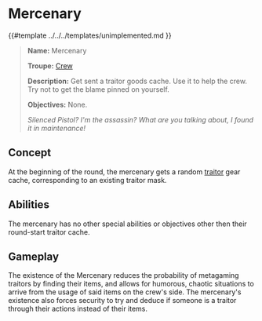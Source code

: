 # Mercenary

{{#template ../../../templates/unimplemented.md }}

> **Name:** Mercenary
>
> **Troupe:** [Crew](../crew.md)
>
> **Description:** Get sent a traitor goods cache. Use it to help the crew. Try not to get the blame pinned on yourself.
>
> **Objectives:** None.
>
> *Silenced Pistol? I'm the assassin? What are you talking about, I found it in maintenance!*

## Concept
At the beginning of the round, the mercenary gets a random [traitor](../traitors.md) gear cache, corresponding to an existing traitor mask.

## Abilities
The mercenary has no other special abilities or objectives other then their round-start traitor cache.

## Gameplay
The existence of the Mercenary reduces the probability of metagaming traitors by finding their items, and allows for humorous, chaotic situations to arrive from the usage of said items on the crew's side. The mercenary's existence also forces security to try and deduce if someone is a traitor through their actions instead of their items.